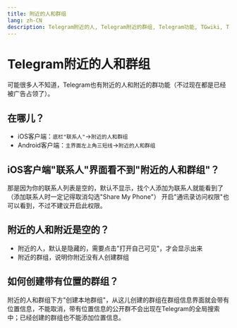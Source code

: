 ```yaml
---
title: 附近的人和群组
lang: zh-CN
description: Telegram附近的人, Telegram附近的群组, Telegram功能, TGwiki, Telegram知识库
---
```


# Telegram附近的人和群组

可能很多人不知道，Telegram也有附近的人和附近的群功能（不过现在都是已经被广告占领了）。

## 在哪儿？

- iOS客户端：`底栏"联系人"`->`附近的人和群组`
- Android客户端：`主界面左上角三短线`->`附近的人和群组`

## iOS客户端"联系人"界面看不到"附近的人和群组"？

那是因为你的联系人列表是空的，默认不显示，找个人添加为联系人就能看到了（添加联系人时一定记得取消勾选"Share My Phone"）
开启"通讯录访问权限"也可以看到，不过不建议开启此权限。

## 附近的人和附近是空的？

- 附近的人，默认是隐藏的，需要点击"打开自己可见"，才会显示出来
- 附近的群组，说明你附近没有人创建群组

## 如何创建带有位置的群组？

附近的人和群组下方"创建本地群组"，从这儿创建的群组在群组信息界面就会带有位置信息，不能取消，带有位置信息的公开群不会出现在Telegram的全局搜索中；已经创建的群组也不能添加位置信息。
